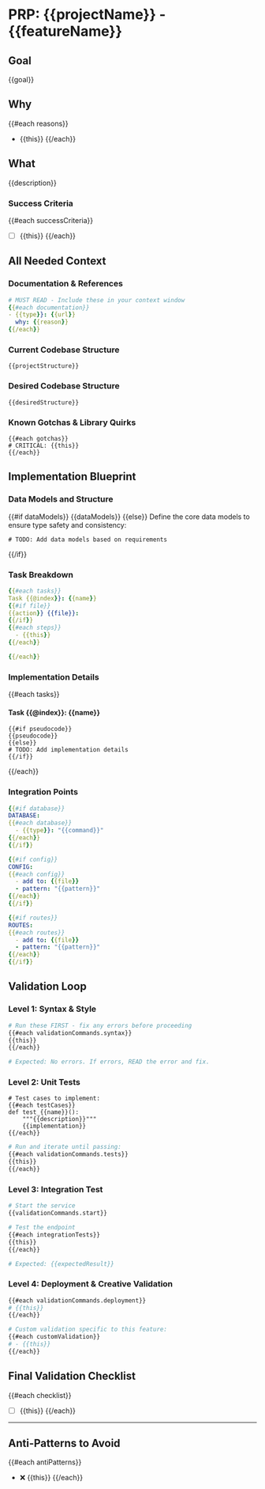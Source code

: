 # PRP: {{projectName}} - {{featureName}}

## Goal

{{goal}}

## Why

{{#each reasons}}
- {{this}}
{{/each}}

## What

{{description}}

### Success Criteria

{{#each successCriteria}}
- [ ] {{this}}
{{/each}}

## All Needed Context

### Documentation & References

```yaml
# MUST READ - Include these in your context window
{{#each documentation}}
- {{type}}: {{url}}
  why: {{reason}}
{{/each}}
```

### Current Codebase Structure

```
{{projectStructure}}
```

### Desired Codebase Structure

```
{{desiredStructure}}
```

### Known Gotchas & Library Quirks

```{{language}}
{{#each gotchas}}
# CRITICAL: {{this}}
{{/each}}
```

## Implementation Blueprint

### Data Models and Structure

{{#if dataModels}}
{{dataModels}}
{{else}}
Define the core data models to ensure type safety and consistency:

```{{language}}
# TODO: Add data models based on requirements
```
{{/if}}

### Task Breakdown

```yaml
{{#each tasks}}
Task {{@index}}: {{name}}
{{#if file}}
{{action}} {{file}}:
{{/if}}
{{#each steps}}
  - {{this}}
{{/each}}

{{/each}}
```

### Implementation Details

{{#each tasks}}
#### Task {{@index}}: {{name}}

```{{language}}
{{#if pseudocode}}
{{pseudocode}}
{{else}}
# TODO: Add implementation details
{{/if}}
```

{{/each}}

### Integration Points

```yaml
{{#if database}}
DATABASE:
{{#each database}}
  - {{type}}: "{{command}}"
{{/each}}
{{/if}}

{{#if config}}
CONFIG:
{{#each config}}
  - add to: {{file}}
  - pattern: "{{pattern}}"
{{/each}}
{{/if}}

{{#if routes}}
ROUTES:
{{#each routes}}
  - add to: {{file}}
  - pattern: "{{pattern}}"
{{/each}}
{{/if}}
```

## Validation Loop

### Level 1: Syntax & Style

```bash
# Run these FIRST - fix any errors before proceeding
{{#each validationCommands.syntax}}
{{this}}
{{/each}}

# Expected: No errors. If errors, READ the error and fix.
```

### Level 2: Unit Tests

```{{testLanguage}}
# Test cases to implement:
{{#each testCases}}
def test_{{name}}():
    """{{description}}"""
    {{implementation}}
{{/each}}
```

```bash
# Run and iterate until passing:
{{#each validationCommands.tests}}
{{this}}
{{/each}}
```

### Level 3: Integration Test

```bash
# Start the service
{{validationCommands.start}}

# Test the endpoint
{{#each integrationTests}}
{{this}}
{{/each}}

# Expected: {{expectedResult}}
```

### Level 4: Deployment & Creative Validation

```bash
{{#each validationCommands.deployment}}
# {{this}}
{{/each}}

# Custom validation specific to this feature:
{{#each customValidation}}
# - {{this}}
{{/each}}
```

## Final Validation Checklist

{{#each checklist}}
- [ ] {{this}}
{{/each}}

---

## Anti-Patterns to Avoid

{{#each antiPatterns}}
- ❌ {{this}}
{{/each}}